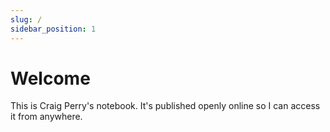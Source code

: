 ```yaml
---
slug: /
sidebar_position: 1
---
```


# Welcome

This is Craig Perry's notebook. It's published openly online so I can access it from anywhere.
